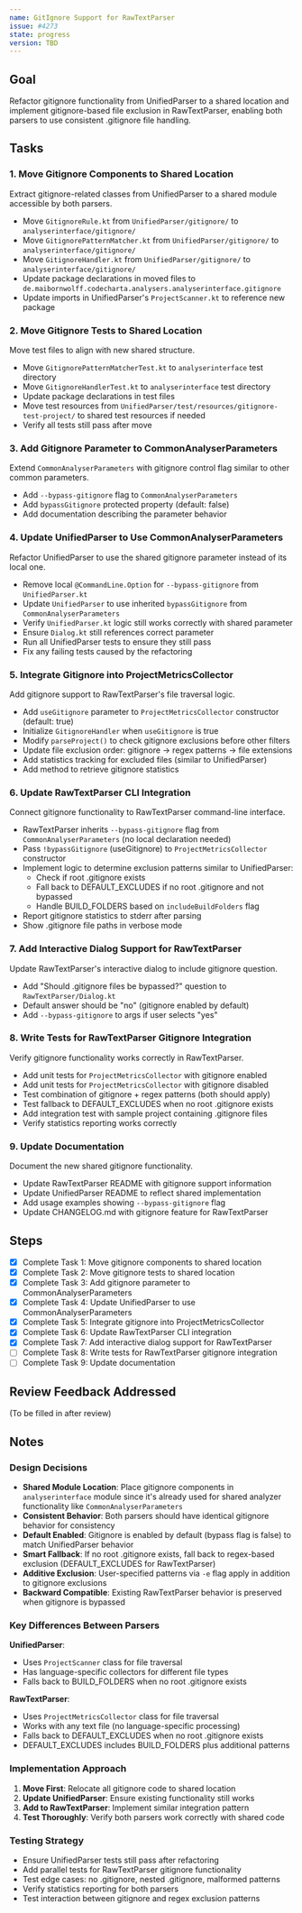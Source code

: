 ```yaml
---
name: GitIgnore Support for RawTextParser
issue: #4273
state: progress
version: TBD
---
```


## Goal

Refactor gitignore functionality from UnifiedParser to a shared location and implement gitignore-based file exclusion in RawTextParser, enabling both parsers to use consistent .gitignore file handling.

## Tasks

### 1. Move Gitignore Components to Shared Location

Extract gitignore-related classes from UnifiedParser to a shared module accessible by both parsers.

- Move `GitignoreRule.kt` from `UnifiedParser/gitignore/` to `analyserinterface/gitignore/`
- Move `GitignorePatternMatcher.kt` from `UnifiedParser/gitignore/` to `analyserinterface/gitignore/`
- Move `GitignoreHandler.kt` from `UnifiedParser/gitignore/` to `analyserinterface/gitignore/`
- Update package declarations in moved files to `de.maibornwolff.codecharta.analysers.analyserinterface.gitignore`
- Update imports in UnifiedParser's `ProjectScanner.kt` to reference new package

### 2. Move Gitignore Tests to Shared Location

Move test files to align with new shared structure.

- Move `GitignorePatternMatcherTest.kt` to `analyserinterface` test directory
- Move `GitignoreHandlerTest.kt` to `analyserinterface` test directory
- Update package declarations in test files
- Move test resources from `UnifiedParser/test/resources/gitignore-test-project/` to shared test resources if needed
- Verify all tests still pass after move

### 3. Add Gitignore Parameter to CommonAnalyserParameters

Extend `CommonAnalyserParameters` with gitignore control flag similar to other common parameters.

- Add `--bypass-gitignore` flag to `CommonAnalyserParameters`
- Add `bypassGitignore` protected property (default: false)
- Add documentation describing the parameter behavior

### 4. Update UnifiedParser to Use CommonAnalyserParameters

Refactor UnifiedParser to use the shared gitignore parameter instead of its local one.

- Remove local `@CommandLine.Option` for `--bypass-gitignore` from `UnifiedParser.kt`
- Update `UnifiedParser` to use inherited `bypassGitignore` from `CommonAnalyserParameters`
- Verify `UnifiedParser.kt` logic still works correctly with shared parameter
- Ensure `Dialog.kt` still references correct parameter
- Run all UnifiedParser tests to ensure they still pass
- Fix any failing tests caused by the refactoring

### 5. Integrate Gitignore into ProjectMetricsCollector

Add gitignore support to RawTextParser's file traversal logic.

- Add `useGitignore` parameter to `ProjectMetricsCollector` constructor (default: true)
- Initialize `GitignoreHandler` when `useGitignore` is true
- Modify `parseProject()` to check gitignore exclusions before other filters
- Update file exclusion order: gitignore → regex patterns → file extensions
- Add statistics tracking for excluded files (similar to UnifiedParser)
- Add method to retrieve gitignore statistics

### 6. Update RawTextParser CLI Integration

Connect gitignore functionality to RawTextParser command-line interface.

- RawTextParser inherits `--bypass-gitignore` flag from `CommonAnalyserParameters` (no local declaration needed)
- Pass `!bypassGitignore` (useGitignore) to `ProjectMetricsCollector` constructor
- Implement logic to determine exclusion patterns similar to UnifiedParser:
  - Check if root .gitignore exists
  - Fall back to DEFAULT_EXCLUDES if no root .gitignore and not bypassed
  - Handle BUILD_FOLDERS based on `includeBuildFolders` flag
- Report gitignore statistics to stderr after parsing
- Show .gitignore file paths in verbose mode

### 7. Add Interactive Dialog Support for RawTextParser

Update RawTextParser's interactive dialog to include gitignore question.

- Add "Should .gitignore files be bypassed?" question to `RawTextParser/Dialog.kt`
- Default answer should be "no" (gitignore enabled by default)
- Add `--bypass-gitignore` to args if user selects "yes"

### 8. Write Tests for RawTextParser Gitignore Integration

Verify gitignore functionality works correctly in RawTextParser.

- Add unit tests for `ProjectMetricsCollector` with gitignore enabled
- Add unit tests for `ProjectMetricsCollector` with gitignore disabled
- Test combination of gitignore + regex patterns (both should apply)
- Test fallback to DEFAULT_EXCLUDES when no root .gitignore exists
- Add integration test with sample project containing .gitignore files
- Verify statistics reporting works correctly

### 9. Update Documentation

Document the new shared gitignore functionality.

- Update RawTextParser README with gitignore support information
- Update UnifiedParser README to reflect shared implementation
- Add usage examples showing `--bypass-gitignore` flag
- Update CHANGELOG.md with gitignore feature for RawTextParser

## Steps

- [x] Complete Task 1: Move gitignore components to shared location
- [x] Complete Task 2: Move gitignore tests to shared location
- [x] Complete Task 3: Add gitignore parameter to CommonAnalyserParameters
- [x] Complete Task 4: Update UnifiedParser to use CommonAnalyserParameters
- [x] Complete Task 5: Integrate gitignore into ProjectMetricsCollector
- [x] Complete Task 6: Update RawTextParser CLI integration
- [x] Complete Task 7: Add interactive dialog support for RawTextParser
- [ ] Complete Task 8: Write tests for RawTextParser gitignore integration
- [ ] Complete Task 9: Update documentation

## Review Feedback Addressed

(To be filled in after review)

## Notes

### Design Decisions

- **Shared Module Location**: Place gitignore components in `analyserinterface` module since it's already used for shared analyzer functionality like `CommonAnalyserParameters`
- **Consistent Behavior**: Both parsers should have identical gitignore behavior for consistency
- **Default Enabled**: Gitignore is enabled by default (bypass flag is false) to match UnifiedParser behavior
- **Smart Fallback**: If no root .gitignore exists, fall back to regex-based exclusion (DEFAULT_EXCLUDES for RawTextParser)
- **Additive Exclusion**: User-specified patterns via `-e` flag apply in addition to gitignore exclusions
- **Backward Compatible**: Existing RawTextParser behavior is preserved when gitignore is bypassed

### Key Differences Between Parsers

**UnifiedParser**:
- Uses `ProjectScanner` class for file traversal
- Has language-specific collectors for different file types
- Falls back to BUILD_FOLDERS when no root .gitignore exists

**RawTextParser**:
- Uses `ProjectMetricsCollector` class for file traversal
- Works with any text file (no language-specific processing)
- Falls back to DEFAULT_EXCLUDES when no root .gitignore exists
- DEFAULT_EXCLUDES includes BUILD_FOLDERS plus additional patterns

### Implementation Approach

1. **Move First**: Relocate all gitignore code to shared location
2. **Update UnifiedParser**: Ensure existing functionality still works
3. **Add to RawTextParser**: Implement similar integration pattern
4. **Test Thoroughly**: Verify both parsers work correctly with shared code

### Testing Strategy

- Ensure UnifiedParser tests still pass after refactoring
- Add parallel tests for RawTextParser gitignore functionality
- Test edge cases: no .gitignore, nested .gitignore, malformed patterns
- Verify statistics reporting for both parsers
- Test interaction between gitignore and regex exclusion patterns
